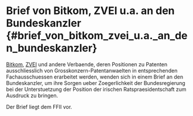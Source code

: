 # Brief von Bitkom, ZVEI u.a. an den Bundeskanzler {#brief_von_bitkom_zvei_u.a._an_den_bundeskanzler}

[Bitkom](http://swpat.ffii.org/akteure/bitkom/index.de.html "wikilink"),
[ZVEI](http://swpat.ffii.org/akteure/zvei/index.de.html "wikilink") und
andere Verbaende, deren Positionen zu Patenten ausschliesslich von
Grosskonzern-Patentanwaelten in entsprechenden Fachausschuessen
erarbeitet werden, wenden sich in einem Brief an den Bundeskanzler, um
ihre Sorgen ueber Zoegerlichkeit der Bundesregierung bei der
Unterstuetzung der Position der irischen Ratspraesidentschaft zum
Ausdruck zu bringen.

Der Brief liegt dem FFII vor.
